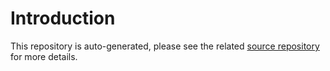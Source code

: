 # Introduction

This repository is auto-generated, please see the related [source repository](https://github.com/jsevedge/personal-site) for more details.